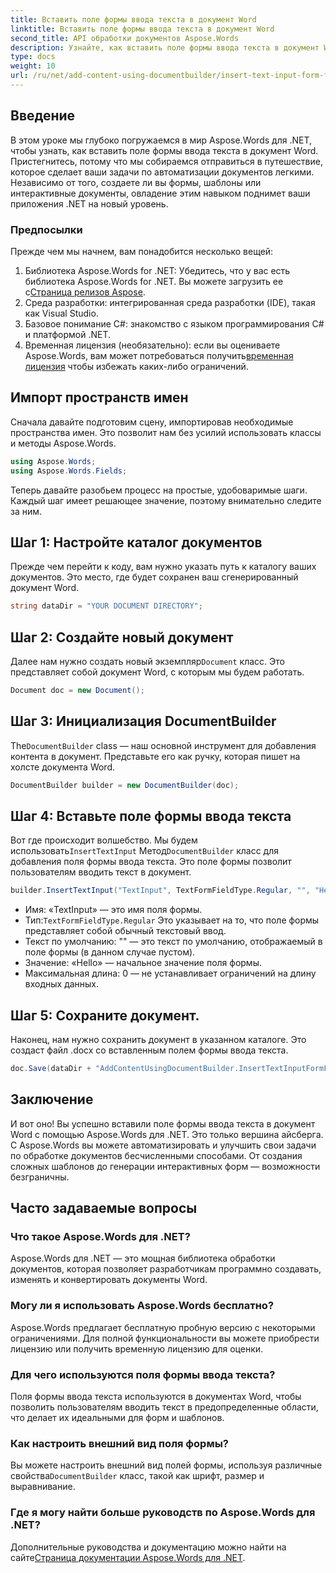 ```yaml
---
title: Вставить поле формы ввода текста в документ Word
linktitle: Вставить поле формы ввода текста в документ Word
second_title: API обработки документов Aspose.Words
description: Узнайте, как вставить поле формы ввода текста в документ Word с помощью Aspose.Words для .NET с помощью этого пошагового руководства. Идеально подходит для создания интерактивных форм.
type: docs
weight: 10
url: /ru/net/add-content-using-documentbuilder/insert-text-input-form-field/
---
```

## Введение

В этом уроке мы глубоко погружаемся в мир Aspose.Words для .NET, чтобы узнать, как вставить поле формы ввода текста в документ Word. Пристегнитесь, потому что мы собираемся отправиться в путешествие, которое сделает ваши задачи по автоматизации документов легкими. Независимо от того, создаете ли вы формы, шаблоны или интерактивные документы, овладение этим навыком поднимет ваши приложения .NET на новый уровень.

### Предпосылки

Прежде чем мы начнем, вам понадобится несколько вещей:

1.  Библиотека Aspose.Words for .NET: Убедитесь, что у вас есть библиотека Aspose.Words for .NET. Вы можете загрузить ее с[Страница релизов Aspose](https://releases.aspose.com/words/net/).
2. Среда разработки: интегрированная среда разработки (IDE), такая как Visual Studio.
3. Базовое понимание C#: знакомство с языком программирования C# и платформой .NET.
4.  Временная лицензия (необязательно): если вы оцениваете Aspose.Words, вам может потребоваться получить[временная лицензия](https://purchase.aspose.com/temporary-license/) чтобы избежать каких-либо ограничений.

## Импорт пространств имен

Сначала давайте подготовим сцену, импортировав необходимые пространства имен. Это позволит нам без усилий использовать классы и методы Aspose.Words.

```csharp
using Aspose.Words;
using Aspose.Words.Fields;
```

Теперь давайте разобьем процесс на простые, удобоваримые шаги. Каждый шаг имеет решающее значение, поэтому внимательно следите за ним.

## Шаг 1: Настройте каталог документов

Прежде чем перейти к коду, вам нужно указать путь к каталогу ваших документов. Это место, где будет сохранен ваш сгенерированный документ Word.

```csharp
string dataDir = "YOUR DOCUMENT DIRECTORY";
```

## Шаг 2: Создайте новый документ

 Далее нам нужно создать новый экземпляр`Document` класс. Это представляет собой документ Word, с которым мы будем работать.

```csharp
Document doc = new Document();
```

## Шаг 3: Инициализация DocumentBuilder

 The`DocumentBuilder` class — наш основной инструмент для добавления контента в документ. Представьте его как ручку, которая пишет на холсте документа Word.

```csharp
DocumentBuilder builder = new DocumentBuilder(doc);
```

## Шаг 4: Вставьте поле формы ввода текста

 Вот где происходит волшебство. Мы будем использовать`InsertTextInput` Метод`DocumentBuilder` класс для добавления поля формы ввода текста. Это поле формы позволит пользователям вводить текст в документ.

```csharp
builder.InsertTextInput("TextInput", TextFormFieldType.Regular, "", "Hello", 0);
```

- Имя: «TextInput» — это имя поля формы.
-  Тип:`TextFormFieldType.Regular` Это указывает на то, что поле формы представляет собой обычный текстовый ввод.
- Текст по умолчанию: "" — это текст по умолчанию, отображаемый в поле формы (в данном случае пустом).
- Значение: «Hello» — начальное значение поля формы.
- Максимальная длина: 0 — не устанавливает ограничений на длину входных данных.

## Шаг 5: Сохраните документ.

Наконец, нам нужно сохранить документ в указанном каталоге. Это создаст файл .docx со вставленным полем формы ввода текста.

```csharp
doc.Save(dataDir + "AddContentUsingDocumentBuilder.InsertTextInputFormField.docx");
```

## Заключение

И вот оно! Вы успешно вставили поле формы ввода текста в документ Word с помощью Aspose.Words для .NET. Это только вершина айсберга. С Aspose.Words вы можете автоматизировать и улучшить свои задачи по обработке документов бесчисленными способами. От создания сложных шаблонов до генерации интерактивных форм — возможности безграничны.

## Часто задаваемые вопросы

### Что такое Aspose.Words для .NET?
Aspose.Words для .NET — это мощная библиотека обработки документов, которая позволяет разработчикам программно создавать, изменять и конвертировать документы Word.

### Могу ли я использовать Aspose.Words бесплатно?
Aspose.Words предлагает бесплатную пробную версию с некоторыми ограничениями. Для полной функциональности вы можете приобрести лицензию или получить временную лицензию для оценки.

### Для чего используются поля формы ввода текста?
Поля формы ввода текста используются в документах Word, чтобы позволить пользователям вводить текст в предопределенные области, что делает их идеальными для форм и шаблонов.

### Как настроить внешний вид поля формы?
 Вы можете настроить внешний вид полей формы, используя различные свойства`DocumentBuilder` класс, такой как шрифт, размер и выравнивание.

### Где я могу найти больше руководств по Aspose.Words для .NET?
 Дополнительные руководства и документацию можно найти на сайте[Страница документации Aspose.Words для .NET](https://reference.aspose.com/words/net/).
